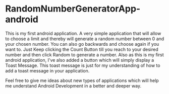 # RandomNumberGeneratorApp-android

This is my first android application. A very simple application that will allow to choose a limit and thereby will generate a random number between 0 and your chosen number. You can also go backwards and choose again if you want to.
Just Keep clicking the Count Button till you reach to your desired number and then click Random to generate a number.
Also as this is my first android application, I've also added a button which will simply display a Toast Message. This toast message is just for my understanding of how to add a toast message in your application.

Feel free to give me ideas about new types of applications which will help me understand Android Development in a better and deeper way.
